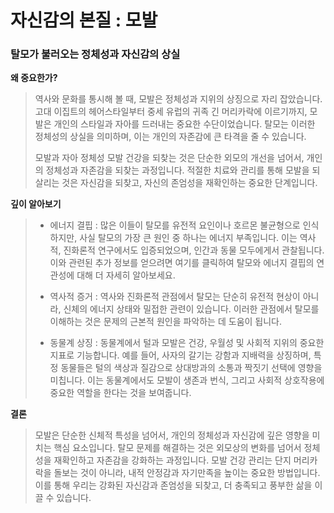 
# 자신감의 본질 : 모발

### 탈모가 불러오는 정체성과 자신감의 상실   

 **왜 중요한가?**

> 역사와 문화를 통시해 볼 때, 모발은 정체성과 지위의 상징으로 자리 잡았습니다. 고대 이집트의 헤어스타일부터 중세 유럽의 귀족 긴 머리카락에 이르기까지, 모발은 개인의 스타일과 자아를 드러내는 중요한 수단이었습니다. 탈모는 이러한 정체성의 상실을 의미하며, 이는 개인의 자존감에 큰 타격을 줄 수 있습니다.
> 
> 모발과 자아 정체성 모발 건강을 되찾는 것은 단순한 외모의 개선을 넘어서, 개인의 정체성과 자존감을 되찾는 과정입니다. 적절한 치료와 관리를 통해 모발을 되살리는 것은 자신감을 되찾고, 자신의 존엄성을 재확인하는 중요한 단계입니다.

 **깊이 알아보기**

>  - 에너지 결핍 : 많은 이들이 탈모를 유전적 요인이나 호르몬 불균형으로 인식하지만, 사실 탈모의 가장 큰 원인 중 하나는 에너지 부족입니다. 이는 역사적, 진화론적 연구에서도 입증되었으며, 인간과 동물 모두에게서 관찰됩니다. 이와 관련된 추가 정보를 얻으려면 여기를 클릭하여 탈모와 에너지 결핍의 연관성에 대해 더 자세히 알아보세요.
> 
>  - 역사적 증거 : 역사와 진화론적 관점에서 탈모는 단순히 유전적 현상이 아니라, 신체의 에너지 상태와 밀접한 관련이 있습니다. 이러한 관점에서 탈모를 이해하는 것은 문제의 근본적 원인을 파악하는 데 도움이 됩니다.
> 
>  - 동물계 상징 : 동물계에서 털과 모발은 건강, 우월성 및 사회적 지위의 중요한 지표로 기능합니다. 예를 들어, 사자의 갈기는 강함과 지배력을 상징하며, 특정 동물들은 털의 색상과 질감으로 상대방과의 소통과 짝짓기 선택에 영향을 미칩니다. 이는 동물계에서도 모발이 생존과 번식, 그리고 사회적 상호작용에 중요한 역할을 한다는 것을 보여줍니다.

 **결론**
 
> 모발은 단순한 신체적 특성을 넘어서, 개인의 정체성과 자신감에 깊은 영향을 미치는 핵심 요소입니다. 탈모 문제를 해결하는 것은 외모상의 변화를 넘어서 정체성을 재확인하고 자존감을 강화하는 과정입니다. 모발 건강 관리는 단지 머리카락을 돌보는 것이 아니라, 내적 안정감과 자기만족을 높이는 중요한 방법입니다. 이를 통해 우리는 강화된 자신감과 존엄성을 되찾고, 더 충족되고 풍부한 삶을 이끌 수 있습니다.
<!--stackedit_data:
eyJoaXN0b3J5IjpbMTM2MTg1MzY2MywtMjExMTEwOTQxNyw0OT
kyMDgxMjBdfQ==
-->